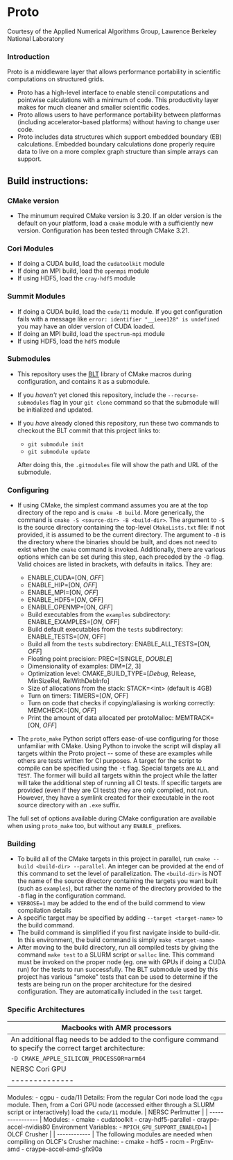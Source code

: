 # Proto
Courtesy of the Applied Numerical Algorithms Group, Lawrence Berkeley National Laboratory

### Introduction
Proto is a middleware layer that allows performance portability in scientific computations on structured grids. 
* Proto has a high-level interface to enable stencil computations and pointwise calculations with a minimum of code.  This productivity layer makes for much cleaner and smaller scientific codes.
* Proto allows users to have performance portability between platformas (including accelerator-based platforms) without having to change user code.
* Proto includes data structures which support embedded boundary (EB) calculations.  Embedded boundary calculations done properly require data to live on a more complex graph structure than simple arrays can support. 

## Build instructions:
### CMake version
* The minumum required CMake version is 3.20. If an older version is the default on your platform, load a `cmake` module with a sufficiently new version. Configuration has been tested through CMake 3.21.
### Cori Modules
* If doing a CUDA build, load the `cudatoolkit` module
* If doing an MPI build, load the `openmpi` module
* If using HDF5, load the `cray-hdf5` module
### Summit Modules
* If doing a CUDA build, load the `cuda/11` module. If you get configuration fails with a message like `error: identifier "__ieee128" is
  undefined` you may have an older version of CUDA loaded.
* If doing an MPI build, load the `spectrum-mpi` module
* If using HDF5, load the `hdf5` module

### Submodules
* This repository uses the [BLT](https://github.com/LLNL/blt) library of CMake macros during configuration, and contains it as a submodule.
* If you *haven't* yet cloned this repository, include the `--recurse-submodules` flag in your `git clone` command so that the submodule will be initialized and updated.
* If you *have* already cloned this repository, run these two commands to checkout the BLT commit that this project links to:
   - `git submodule init`
   - `git submodule update`
   
   After doing this, the `.gitmodules` file will show the path and URL of the submodule.

### Configuring
* If using CMake, the simplest command assumes you are at the top directory of the repo and is `cmake -B build`. More generically, the command is `cmake -S <source-dir> -B <build-dir>`. The argument to `-S` is the source directory containing the top-level `CMakeLists.txt` file: if not provided, it is assumed to be the current directory. The argument to `-B` is the directory where the binaries should be built, and does not need to exist when the `cmake` command is invoked. Additionally, there are various options which can be set during this step, each preceded by the `-D` flag. Valid choices are listed in brackets, with defaults in italics. They are:
   - ENABLE_CUDA=[ON, *OFF*]
   - ENABLE_HIP=[ON, *OFF*]
   - ENABLE_MPI=[ON, *OFF*]
   - ENABLE_HDF5=[*ON*, OFF]
   - ENABLE_OPENMP=[ON, *OFF*]
   - Build executables from the `examples` subdirectory: ENABLE_EXAMPLES=[*ON*, OFF]
   - Build default executables from the `tests` subdirectory: ENABLE_TESTS=[*ON*, OFF]
   - Build all from the `tests` subdirectory: ENABLE_ALL_TESTS=[ON, *OFF*]
   - Floating point precision: PREC=[SINGLE, *DOUBLE*]
   - Dimensionality of examples: DIM=[*2*, 3]
   - Optimization level: CMAKE_BUILD_TYPE=[*Debug*, Release, MinSizeRel, RelWithDebInfo]
   - Size of allocations from the stack: STACK=\<int\> (default is 4GB)
   - Turn on timers: TIMERS=[*ON*, OFF]
   - Turn on code that checks if copying/aliasing is working correctly: MEMCHECK=[ON, *OFF*]
   - Print the amount of data allocated per protoMalloc: MEMTRACK=[ON, *OFF*]

* The `proto_make` Python script offers ease-of-use configuring for those unfamiliar with CMake. 
Using Python to invoke the script will display all targets within the Proto project -- 
some of these are examples while others are tests written for CI purposes. A target
for the script to compile can be specified using the `-t` flag. Special targets are `ALL` and `TEST`.
The former will build all targets within the project while the latter will take the additional step
of running all CI tests. If specific targets are provided (even if they are CI tests) they are only
compiled, not run. However, they have a symlink created for their executable in the root source directory
with an `.exe` suffix.

The full set of options available during CMake configuration are available when using `proto_make` too, 
but without any `ENABLE_` prefixes.
   
### Building
* To build all of the CMake targets in this project in parallel, run `cmake --build <build-dir> --parallel`. An integer can be provided at the end of this command to set the level of parallelization. The `<build-dir>` is NOT the name of the source directory containing the targets you want built (such as `examples`), but rather the name of the directory provided to the `-B` flag in the configuration command.
* `VERBOSE=1` may be added to the end of the build commend to view compilation details
* A specific target may be specified by adding `--target <target-name>` to the build command.
* The build command is simplified if you first navigate inside to build-dir. In this environment, the build command is simply `make <target-name>`
* After moving to the build directory, run all compiled tests by giving the command `make test` to a SLURM script or `salloc` line. This command must be invoked on the proper node (eg. one with GPUs if doing a CUDA run) for the tests to run successfully. The BLT submodule used by this project has various "smoke" tests that can be used to determine if the tests are being run on the proper architecture for the desired configuration. They are automatically included in the `test` target.
### Specific Architectures
| Macbooks with AMR processors | 
| ---------------------------- |
| An additional flag needs to be added to the configure command to specify the correct target architecture: |
| `-D CMAKE_APPLE_SILICON_PROCESSOR=arm64` |
| NERSC Cori GPU | 
| -------------- |
Modules: 
    - cgpu
    - cuda/11
Details:
From the regular Cori node load the `cgpu` module. Then, from a Cori GPU node (accessed either through a SLURM script or interactively) load the `cuda/11` module.
| NERSC Perlmutter | 
| ---------------- |
Modules:
    - cmake
    - cudatoolkit
    - cray-hdf5-parallel
    - craype-accel-nvidia80
Environment Variables:
    - `MPICH_GPU_SUPPORT_ENABLED=1`
| OLCF Crusher | 
| ------------ |
The following modules are needed when compiling on OLCF's Crusher machine:
    - cmake
    - hdf5
    - rocm
    - PrgEnv-amd
    - craype-accel-amd-gfx90a
